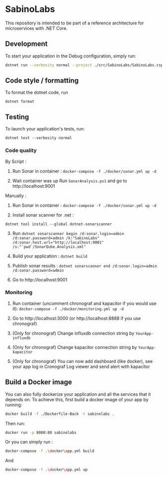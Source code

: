 # SabinoLabs

This repository is intended to be part of a reference architecture for microservices with .NET Core.

## Development

To start your application in the Debug configuration, simply run:

```bash
dotnet run --verbosity normal --project ./src/SabinoLabs/SabinoLabs.csproj
```

## Code style / formatting

To format the dotnet code, run

    dotnet format

## Testing

To launch your application's tests, run:

    dotnet test --verbosity normal

### Code quality

By Script :

1. Run Sonar in container : `docker-compose -f ./docker/sonar.yml up -d`

2. Wait container was up Run `SonarAnalysis.ps1` and go to http://localhost:9001

Manually :

1. Run Sonar in container : `docker-compose -f ./docker/sonar.yml up -d`

2. Install sonar scanner for .net :

`dotnet tool install --global dotnet-sonarscanner`

3. Run `` dotnet sonarscanner begin /d:sonar.login=admin /d:sonar.password=admin /k:"SabinoLabs" /d:sonar.host.url="http://localhost:9001" /s:"`pwd`/SonarQube.Analysis.xml" ``

4. Build your application : `dotnet build`

5. Publish sonar results : `dotnet sonarscanner end /d:sonar.login=admin /d:sonar.password=admin`

6. Go to http://localhost:9001

### Monitoring

1. Run container (uncomment chronograf and kapacitor if you would use it): `docker-compose -f ./docker/monitoring.yml up -d`

2. Go to http://localhost:3000 (or http://localhost:8888 if you use chronograf)

3. (Only for chronograf) Change influxdb connection string by `YourApp-influxdb`

4. (Only for chronograf) Change kapacitor connection string by `YourApp-kapacitor`

5. (Only for chronograf) You can now add dashboard (like docker), see your app log in Cronograf Log viewer and send alert with kapacitor

## Build a Docker image

You can also fully dockerize your application and all the services that it depends on. To achieve this, first build a docker image of your app by running:

```bash
docker build -f ./Dockerfile-Back -t sabinolabs .
```

Then run:

```bash
docker run -p 8080:80 sabinolabs
```

Or you can simply run :

```bash
docker-compose -f .\docker\app.yml build
```

And

```bash
docker-compose -f .\docker\app.yml up
```

[gatling]: http://gatling.io/
